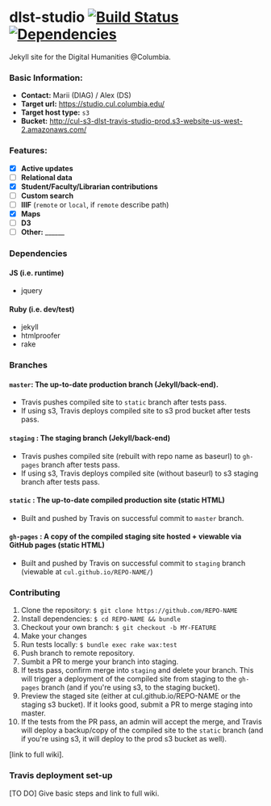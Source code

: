 # dlst-studio [![Build Status](https://travis-ci.org/cul/dlst-studio.svg?branch=master)](https://travis-ci.org/cul/dlst-studio) [![Dependencies](https://img.shields.io/librariesio/github/cul/dlst-studio.svg)](https://libraries.io/github/cul/dlst-studio)
Jekyll site for the Digital Humanities @Columbia.

### Basic Information:

- __Contact:__ Marii (DIAG) / Alex (DS)
- __Target url:__ <https://studio.cul.columbia.edu/>
- __Target host type:__ `s3`
- __Bucket:__ <http://cul-s3-dlst-travis-studio-prod.s3-website-us-west-2.amazonaws.com/>
  
### Features:

- [x] __Active updates__ 
- [ ] __Relational data__
- [x] __Student/Faculty/Librarian contributions__
- [ ] __Custom search__
- [ ] __IIIF__ (`remote` or `local`, if `remote` describe path)
- [x] __Maps__
- [ ] __D3__
- [ ] __Other:__ ______

### Dependencies

#### JS (i.e. runtime)
- jquery

#### Ruby (i.e. dev/test)
- jekyll
- htmlproofer
- rake

### Branches

#### `master`: The up-to-date production branch (Jekyll/back-end). 
- Travis pushes compiled site to `static` branch after tests pass.
- If using s3, Travis deploys compiled site to s3 prod bucket after tests pass.

#### `staging` : The staging branch (Jekyll/back-end)
- Travis pushes compiled site (rebuilt with repo name as baseurl) to `gh-pages` branch after tests pass.
- If using s3, Travis deploys compiled site (without baseurl) to s3 staging branch after tests pass.

#### `static` : The up-to-date compiled production site (static HTML)
- Built and pushed by Travis on successful commit to `master` branch.

#### `gh-pages` : A copy of the compiled staging site hosted + viewable via GitHub pages (static HTML)
- Built and pushed by Travis on successful commit to `staging` branch (viewable at `cul.github.io/REPO-NAME/`)


### Contributing

1. Clone the repository: `$ git clone https://github.com/REPO-NAME`
2. Install dependencies: `$ cd REPO-NAME && bundle`
3. Checkout your own branch: `$ git checkout -b MY-FEATURE`
4. Make your changes
5. Run tests locally: `$ bundle exec rake wax:test`
6. Push branch to remote repository.
7. Sumbit a PR to merge your branch into staging.
8. If tests pass, confirm merge into `staging` and delete your branch. This will trigger a deployment of the compiled site from staging to the `gh-pages` branch (and if you're using s3, to the staging bucket).
9. Preview the staged site (either at cul.github.io/REPO-NAME or the staging s3 bucket). If it looks good, submit a PR to merge staging into master.
10. If the tests from the PR pass, an admin will accept the merge, and Travis will deploy a backup/copy of the compiled site to the `static` branch (and if you're using s3, it will deploy to the prod s3 bucket as well).

[link to full wiki].

### Travis deployment set-up

[TO DO] Give basic steps and link to full wiki.
